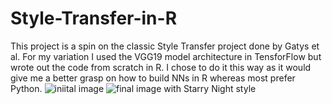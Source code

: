 # Style-Transfer-in-R
This project is a spin on the classic Style Transfer project done by Gatys et al. For my variation I used the VGG19 model architecture in TensforFlow but wrote out the code from scratch in R. 
I chose to do it this way as it would give me a better grasp on how to build NNs in R whereas most prefer Python. 
![iniital image](https://github.com/user-attachments/assets/0ba21dbe-6287-4879-b470-2309a847c9a9)
![final image with Starry Night style](https://github.com/user-attachments/assets/1fbe60b7-aa1d-418f-b25d-e3e83c3bb63d)
